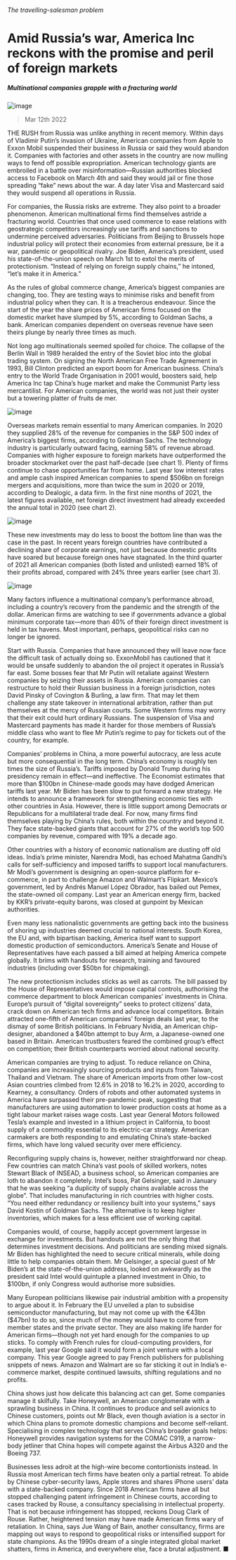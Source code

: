 ###### The travelling-salesman problem
# Amid Russia’s war, America Inc reckons with the promise and peril of foreign markets 
##### Multinational companies grapple with a fracturing world 
![image](images/20220312_wbd001.jpg) 
> Mar 12th 2022 
THE RUSH from Russia was unlike anything in recent memory. Within days of Vladimir Putin’s invasion of Ukraine, American companies from Apple to Exxon Mobil suspended their business in Russia or said they would abandon it. Companies with factories and other assets in the country are now mulling ways to fend off possible expropriation. American technology giants are embroiled in a battle over misinformation—Russian authorities blocked access to Facebook on March 4th and said they would jail or fine those spreading “fake” news about the war. A day later Visa and Mastercard said they would suspend all operations in Russia.
For companies, the Russia risks are extreme. They also point to a broader phenomenon. American multinational firms find themselves astride a fracturing world. Countries that once used commerce to ease relations with geostrategic competitors increasingly use tariffs and sanctions to undermine perceived adversaries. Politicians from Beijing to Brussels hope industrial policy will protect their economies from external pressure, be it a war, pandemic or geopolitical rivalry. Joe Biden, America’s president, used his state-of-the-union speech on March 1st to extol the merits of protectionism. “Instead of relying on foreign supply chains,” he intoned, “let’s make it in America.”

As the rules of global commerce change, America’s biggest companies are changing, too. They are testing ways to minimise risks and benefit from industrial policy when they can. It is a treacherous endeavour. Since the start of the year the share prices of American firms focused on the domestic market have slumped by 5%, according to Goldman Sachs, a bank. American companies dependent on overseas revenue have seen theirs plunge by nearly three times as much.
Not long ago multinationals seemed spoiled for choice. The collapse of the Berlin Wall in 1989 heralded the entry of the Soviet bloc into the global trading system. On signing the North American Free Trade Agreement in 1993, Bill Clinton predicted an export boom for American business. China’s entry to the World Trade Organisation in 2001 would, boosters said, help America Inc tap China’s huge market and make the Communist Party less mercantilist. For American companies, the world was not just their oyster but a towering platter of fruits de mer.
![image](images/20220312_WBC517_0.png) 

Overseas markets remain essential to many American companies. In 2020 they supplied 28% of the revenue for companies in the S&amp;P 500 index of America’s biggest firms, according to Goldman Sachs. The technology industry is particularly outward facing, earning 58% of revenue abroad. Companies with higher exposure to foreign markets have outperformed the broader stockmarket over the past half-decade (see chart 1). Plenty of firms continue to chase opportunities far from home. Last year low interest rates and ample cash inspired American companies to spend $506bn on foreign mergers and acquisitions, more than twice the sum in 2020 or 2019, according to Dealogic, a data firm. In the first nine months of 2021, the latest figures available, net foreign direct investment had already exceeded the annual total in 2020 (see chart 2).
![image](images/20220312_WBC507_0.png) 

These new investments may do less to boost the bottom line than was the case in the past. In recent years foreign countries have contributed a declining share of corporate earnings, not just because domestic profits have soared but because foreign ones have stagnated. In the third quarter of 2021 all American companies (both listed and unlisted) earned 18% of their profits abroad, compared with 24% three years earlier (see chart 3).
![image](images/20220312_WBC520_0.png) 

Many factors influence a multinational company’s performance abroad, including a country’s recovery from the pandemic and the strength of the dollar. American firms are watching to see if governments advance a global minimum corporate tax—more than 40% of their foreign direct investment is held in tax havens. Most important, perhaps, geopolitical risks can no longer be ignored.
Start with Russia. Companies that have announced they will leave now face the difficult task of actually doing so. ExxonMobil has cautioned that it would be unsafe suddenly to abandon the oil project it operates in Russia’s far east. Some bosses fear that Mr Putin will retaliate against Western companies by seizing their assets in Russia. American companies can restructure to hold their Russian business in a foreign jurisdiction, notes David Pinsky of Covington &amp; Burling, a law firm. That may let them challenge any state takeover in international arbitration, rather than put themselves at the mercy of Russian courts. Some Western firms may worry that their exit could hurt ordinary Russians. The suspension of Visa and Mastercard payments has made it harder for those members of Russia’s middle class who want to flee Mr Putin’s regime to pay for tickets out of the country, for example.
Companies’ problems in China, a more powerful autocracy, are less acute but more consequential in the long term. China’s economy is roughly ten times the size of Russia’s. Tariffs imposed by Donald Trump during his presidency remain in effect—and ineffective. The Economist estimates that more than $100bn in Chinese-made goods may have dodged American tariffs last year. Mr Biden has been slow to put forward a new strategy. He intends to announce a framework for strengthening economic ties with other countries in Asia. However, there is little support among Democrats or Republicans for a multilateral trade deal. For now, many firms find themselves playing by China’s rules, both within the country and beyond it. They face state-backed giants that account for 27% of the world’s top 500 companies by revenue, compared with 19% a decade ago.
Other countries with a history of economic nationalism are dusting off old ideas. India’s prime minister, Narendra Modi, has echoed Mahatma Gandhi’s calls for self-sufficiency and imposed tariffs to support local manufacturers. Mr Modi’s government is designing an open-source platform for e-commerce, in part to challenge Amazon and Walmart’s Flipkart. Mexico’s government, led by Andrés Manuel López Obrador, has bailed out Pemex, the state-owned oil company. Last year an American energy firm, backed by KKR’s private-equity barons, was closed at gunpoint by Mexican authorities.
Even many less nationalistic governments are getting back into the business of shoring up industries deemed crucial to national interests. South Korea, the EU and, with bipartisan backing, America itself want to support domestic production of semiconductors. America’s Senate and House of Representatives have each passed a bill aimed at helping America compete globally. It brims with handouts for research, training and favoured industries (including over $50bn for chipmaking).
The new protectionism includes sticks as well as carrots. The bill passed by the House of Representatives would impose capital controls, authorising the commerce department to block American companies’ investments in China. Europe’s pursuit of “digital sovereignty” seeks to protect citizens’ data, crack down on American tech firms and advance local competitors. Britain attracted one-fifth of American companies’ foreign deals last year, to the dismay of some British politicians. In February Nvidia, an American chip-designer, abandoned a $40bn attempt to buy Arm, a Japanese-owned one based in Britain. American trustbusters feared the combined group’s effect on competition; their British counterparts worried about national security.
American companies are trying to adjust. To reduce reliance on China, companies are increasingly sourcing products and inputs from Taiwan, Thailand and Vietnam. The share of American imports from other low-cost Asian countries climbed from 12.6% in 2018 to 16.2% in 2020, according to Kearney, a consultancy. Orders of robots and other automated systems in America have surpassed their pre-pandemic peak, suggesting that manufacturers are using automation to lower production costs at home as a tight labour market raises wage costs. Last year General Motors followed Tesla’s example and invested in a lithium project in California, to boost supply of a commodity essential to its electric-car strategy. American carmakers are both responding to and emulating China’s state-backed firms, which have long valued security over mere efficiency.
Reconfiguring supply chains is, however, neither straightforward nor cheap. Few countries can match China’s vast pools of skilled workers, notes Stewart Black of INSEAD, a business school, so American companies are loth to abandon it completely. Intel’s boss, Pat Gelsinger, said in January that he was seeking “a duplicity of supply chains available across the globe”. That includes manufacturing in rich countries with higher costs. “You need either redundancy or resiliency built into your systems,” says David Kostin of Goldman Sachs. The alternative is to keep higher inventories, which makes for a less efficient use of working capital.
Companies would, of course, happily accept government largesse in exchange for investments. But handouts are not the only thing that determines investment decisions. And politicians are sending mixed signals. Mr Biden has highlighted the need to secure critical minerals, while doing little to help companies obtain them. Mr Gelsinger, a special guest of Mr Biden’s at the state-of-the-union address, looked on awkwardly as the president said Intel would quintuple a planned investment in Ohio, to $100bn, if only Congress would authorise more subsidies.
Many European politicians likewise pair industrial ambition with a propensity to argue about it. In February the EU unveiled a plan to subsidise semiconductor manufacturing, but may not come up with the €43bn ($47bn) to do so, since much of the money would have to come from member states and the private sector. They are also making life harder for American firms—though not yet hard enough for the companies to up sticks. To comply with French rules for cloud-computing providers, for example, last year Google said it would form a joint venture with a local company. This year Google agreed to pay French publishers for publishing snippets of news. Amazon and Walmart are so far sticking it out in India’s e-commerce market, despite continued lawsuits, shifting regulations and no profits.
China shows just how delicate this balancing act can get. Some companies manage it skilfully. Take Honeywell, an American conglomerate with a sprawling business in China. It continues to produce and sell avionics to Chinese customers, points out Mr Black, even though aviation is a sector in which China plans to promote domestic champions and become self-reliant. Specialising in complex technology that serves China’s broader goals helps: Honeywell provides navigation systems for the COMAC C919, a narrow-body jetliner that China hopes will compete against the Airbus A320 and the Boeing 737.
Businesses less adroit at the high-wire become contortionists instead. In Russia most American tech firms have beaten only a partial retreat. To abide by Chinese cyber-security laws, Apple stores and shares iPhone users’ data with a state-backed company. Since 2018 American firms have all but stopped challenging patent infringement in Chinese courts, according to cases tracked by Rouse, a consultancy specialising in intellectual property. That is not because infringement has stopped, reckons Doug Clark of Rouse. Rather, heightened tension may have made American firms wary of retaliation. In China, says Jue Wang of Bain, another consultancy, firms are mapping out ways to respond to geopolitical risks or intensified support for state champions. As the 1990s dream of a single integrated global market shatters, firms in America, and everywhere else, face a brutal adjustment. ■

